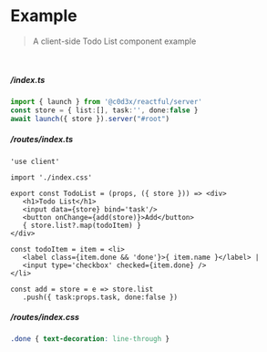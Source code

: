 <style> @import url(example.css);</style>

# Example
> A client-side Todo List component example

<br/>

<section style='margin-top: 10px' hidden>

A **TodoList** component in root route `/` with modular CSS, reactive objects and dual binding. 

</section>

##### /index.ts

```ts
import { launch } from '@c0d3x/reactful/server'
const store = { list:[], task:'', done:false }
await launch({ store }).server("#root") 
```
 
##### /routes/index.ts

```tsx
'use client'

import './index.css'                        

export const TodoList = (props, ({ store })) => <div>
   <h1>Todo List</h1>
   <input data={store} bind='task'/>
   <button onChange={add(store)}>Add</button>      
   { store.list?.map(todoItem) }
</div> 
 
const todoItem = item = <li> 
   <label class={item.done && 'done'}>{ item.name }</label> | 
   <input type='checkbox' checked={item.done} />
</li>

const add = store = e => store.list
   .push({ task:props.task, done:false })
```
 
##### /routes/index.css

```css
.done { text-decoration: line-through }      
```